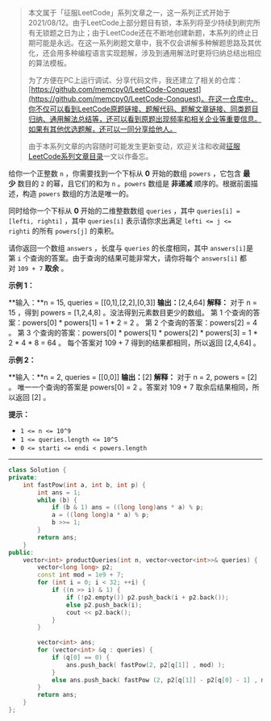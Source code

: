 > 本文属于「征服LeetCode」系列文章之一，这一系列正式开始于2021/08/12。由于LeetCode上部分题目有锁，本系列将至少持续到刷完所有无锁题之日为止；由于LeetCode还在不断地创建新题，本系列的终止日期可能是永远。在这一系列刷题文章中，我不仅会讲解多种解题思路及其优化，还会用多种编程语言实现题解，涉及到通用解法时更将归纳总结出相应的算法模板。
> <b></b>
> 
> 为了方便在PC上运行调试、分享代码文件，我还建立了相关的仓库：[https://github.com/memcpy0/LeetCode-Conquest](https://github.com/memcpy0/LeetCode-Conquest)。在这一仓库中，你不仅可以看到LeetCode原题链接、题解代码、题解文章链接、同类题目归纳、通用解法总结等，还可以看到原题出现频率和相关企业等重要信息。如果有其他优选题解，还可以一同分享给他人。
> <b></b>
> 
> 由于本系列文章的内容随时可能发生更新变动，欢迎关注和收藏[征服LeetCode系列文章目录](https://memcpy0.blog.csdn.net/article/details/119656559)一文以作备忘。

给你一个正整数 `n` ，你需要找到一个下标从 **0** 开始的数组 `powers` ，它包含 **最少** 数目的 `2` 的幂，且它们的和为 `n` 。`powers` 数组是 **非递减** 顺序的。根据前面描述，构造 `powers` 数组的方法是唯一的。

同时给你一个下标从 **0** 开始的二维整数数组 `queries` ，其中 `queries[i] = [lefti, righti]` ，其中 `queries[i]` 表示请你求出满足 `lefti <= j <= righti` 的所有 `powers[j]` 的乘积。

请你返回一个数组 `answers` ，长度与 `queries` 的长度相同，其中 `answers[i]`是第 `i` 个查询的答案。由于查询的结果可能非常大，请你将每个 `answers[i]` 都对 `109 + 7` **取余** 。

**示例 1：**

**输入：**n = 15, queries = [[0,1],[2,2],[0,3]]
**输出：**[2,4,64]
**解释：**
对于 n = 15 ，得到 powers = [1,2,4,8] 。没法得到元素数目更少的数组。
第 1 个查询的答案：powers[0] * powers[1] = 1 * 2 = 2 。
第 2 个查询的答案：powers[2] = 4 。
第 3 个查询的答案：powers[0] * powers[1] * powers[2] * powers[3] = 1 * 2 * 4 * 8 = 64 。
每个答案对 109 + 7 得到的结果都相同，所以返回 [2,4,64] 。

**示例 2：**

**输入：**n = 2, queries = [[0,0]]
**输出：**[2]
**解释：**
对于 n = 2, powers = [2] 。
唯一一个查询的答案是 powers[0] = 2 。答案对 109 + 7 取余后结果相同，所以返回 [2] 。

**提示：**

- `1 <= n <= 10^9`
- `1 <= queries.length <= 10^5`
- `0 <= starti <= endi < powers.length`

---
```cpp
class Solution {
private:
    int fastPow(int a, int b, int p) {
        int ans = 1;
        while (b) {
            if (b & 1) ans = ((long long)ans * a) % p;
            a = ((long long)a * a) % p;
            b >>= 1;
        }
        return ans;
    }
public:
    vector<int> productQueries(int n, vector<vector<int>>& queries) {
        vector<long long> p2;
        const int mod = 1e9 + 7;
        for (int i = 0; i < 32; ++i) {
            if ((n >> i) & 1) {
                if (!p2.empty()) p2.push_back(i + p2.back());
                else p2.push_back(i);
                cout << p2.back();
            }
        }
        
        vector<int> ans;
        for (vector<int> &q : queries) {
            if (q[0] == 0) {
                ans.push_back( fastPow(2, p2[q[1]] , mod) );
            }
            else ans.push_back( fastPow (2, p2[q[1]] - p2[q[0] - 1] , mod) );
        }
        return ans;
    }
};
```